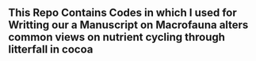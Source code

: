 ## This Repo Contains Codes in which I used for Writting our a Manuscript on Macrofauna alters common views on nutrient cycling through litterfall in cocoa
